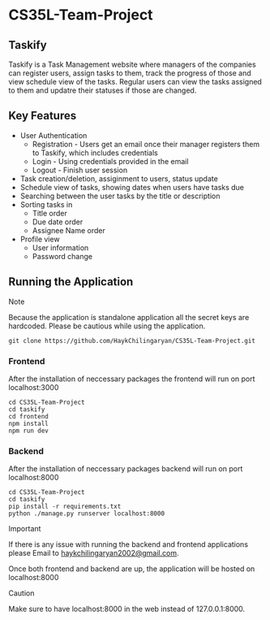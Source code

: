 # CS35L-Team-Project
## Taskify

Taskify is a Task Management website where managers of the companies can register users, assign tasks to them, track the progress of those and view schedule view of the tasks. Regular users can view the tasks assigned to them and updatre their statuses if those are changed.

## Key Features

 * User Authentication 
   * Registration - Users get an email once their manager registers them to Taskify, which includes credentials
   * Login - Using credentials provided in the email
   * Logout - Finish user session
 * Task creation/deletion, assiginment to users, status update
 * Schedule view of tasks, showing dates when users have tasks due
 * Searching between the user tasks by the title or description
 * Sorting tasks in
   * Title order
   * Due date order
   * Assignee Name order
 * Profile view
   * User information
   * Password change

## Running the Application

> [!NOTE]
> Because the application is standalone application all the secret keys are hardcoded. Please be cautious while using the application.

```
git clone https://github.com/HaykChilingaryan/CS35L-Team-Project.git
```

### Frontend

After the installation of neccessary packages the frontend will run on port localhost:3000

```
cd CS35L-Team-Project
cd taskify
cd frontend
npm install
npm run dev
```

### Backend

After the installation of neccessary packages backend will run on port localhost:8000

```
cd CS35L-Team-Project
cd taskify
pip install -r requirements.txt
python ./manage.py runserver localhost:8000
```
> [!IMPORTANT]
> If there is any issue with running the backend and frontend applications please Email to haykchilingaryan2002@gmail.com.

Once both frontend and backend are up, the application will be hosted on localhost:8000

> [!CAUTION]
> Make sure to have localhost:8000 in the web instead of 127.0.0.1:8000.


